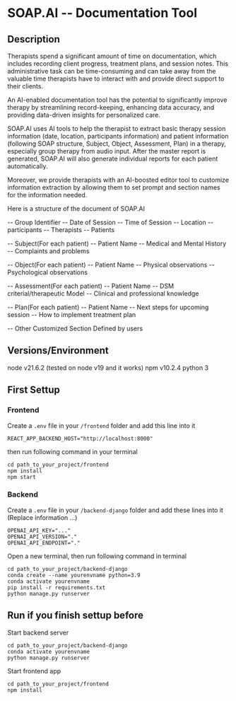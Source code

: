 # SOAP.AI   -- Documentation Tool

## Description
Therapists spend a significant amount of time on documentation, which includes recording client progress, treatment plans, and session notes. This administrative task can be time-consuming and can take away from the valuable time therapists have to interact with and provide direct support to their clients.

An AI-enabled documentation tool has the potential to significantly improve therapy by streamlining record-keeping, enhancing data accuracy, and providing data-driven insights for personalized care.

SOAP.AI uses AI tools to help the therapist to extract basic therapy session information (date, location, participants information) and patient information (following SOAP structure, Subject, Object, Assessment, Plan) in a therapy, especially group therapy from audio input. After the master report is generated, SOAP.AI will also generate individual reports for each patient automatically. 

Moreover, we provide therapists with an AI-boosted editor tool to customize information extraction by allowing them to set prompt and section names for the information needed.

Here is a structure of the document of SOAP.AI

-- Group Identifier
-- Date of Session
-- Time of Session
-- Location
-- participants
    -- Therapists
    -- Patients

-- Subject(For each patient)
    -- Patient Name
    -- Medical and Mental History
    -- Complaints and problems

-- Object(For each patient)
    -- Patient Name
    -- Physical observations
    -- Psychological observations

-- Assessment(For each patient)
    -- Patient Name
    -- DSM criterial/therapeutic Model
    -- Clinical and professional knowledge

-- Plan(For each patient)
    -- Patient Name
    -- Next steps for upcoming session
    -- How to implement treatment plan

-- Other Customized Section Defined by users


## Versions/Environment
node  v21.6.2 (tested on node v19 and it works)
npm v10.2.4
python 3


## First Settup

### Frontend

Create a `.env` file in your `/frontend` folder and add this line into it

```
REACT_APP_BACKEND_HOST="http://localhost:8000"
```

then run following command in your terminal

```shell
cd path_to_your_project/frontend
npm install
npm start
```





### Backend

Create a `.env` file in your `/backend-django` folder and add these lines into it  (Replace information ...)

```
OPENAI_API_KEY="..."
OPENAI_API_VERSION="."
OPENAI_API_ENDPOINT="."
```

Open a new terminal, then run following command in terminal

```shell
cd path_to_your_project/backend-django
conda create --name yourenvname python=3.9
conda activate yourenvname
pip install -r requirements.txt
python manage.py runserver
```


## Run if you finish settup before
Start backend server

```shell
cd path_to_your_project/backend-django
conda activate yourenvname
python manage.py runserver
```

Start frontend app
```shell
cd path_to_your_project/frontend
npm install
```

